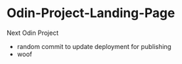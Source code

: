 # Odin-Project-Landing-Page
Next Odin Project

* random commit to update deployment for publishing
* woof